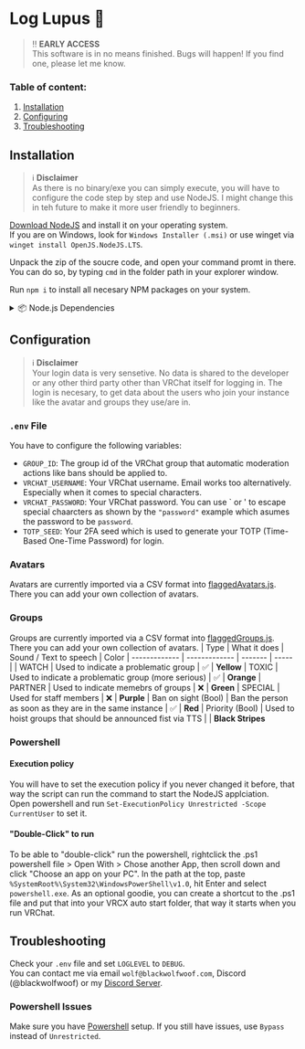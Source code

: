 # Log Lupus 🐺
> ‼️ **EARLY ACCESS**  
> This software is in no means finished. Bugs will happen! If you find one, please let me know.<br>

### Table of content:
1. [Installation](#installation)
2. [Configuring](#configuration)
3. [Troubleshooting](#troubleshooting)


## Installation
> ℹ️ **Disclaimer**  
> As there is no binary/exe you can simply execute, you will have to configure the code step by step and use NodeJS. I might change this in teh future to make it more user friendly to beginners.<br>

[Download NodeJS](https://nodejs.org/en/download) and install it on your operating system.<br>
If you are on Windows, look for `Windows Installer (.msi)` or use winget via `winget install OpenJS.NodeJS.LTS`.<br>

Unpack the zip of the soucre code, and open your command promt in there. You can do so, by typing `cmd` in the folder path in your explorer window.

Run `npm i` to install all necesary NPM packages on your system.
<details>
<summary>📦 Node.js Dependencies</summary>

| Package Name        | Description                                                                 |
|---------------------|-----------------------------------------------------------------------------|
| @logdna/tail-file   | Monitors VRChat logfile|
| better-sqlite3      | Database (currently not in use) |
| dotenv              | Loads environment variables from a `.env` file into `process.env`. |
| express             | Minimal and flexible Node.js web application framework. |
| js-string-cleaner   | Utility to clean and normalize strings for usernames. |
| node-cache          | In-memory caching module for Node.js. |
| otplib              | One-time password (OTP) library for 2FA using TOTP and HOTP. |
| quick.db            | A simple SQLite-based key-value store wrapper for beginners. |
| remove-accents      | Removes diacritical marks from strings (e.g., accents). |
| say                 | Text-to-speech module for speaking text aloud. |
| sound-play          | Lightweight audio playback module for playing sounds in Node.js. |
| ws                  | A fast, simple, and efficient WebSocket library for Node.js. |

</details>

## Configuration
> ℹ️ **Disclaimer**  
> Your login data is very sensetive. No data is shared to the developer or any other third party other than VRChat itself for logging in.
The login is necesary, to get data about the users who join your instance like the avatar and groups they use/are in.<br>
### `.env` File
  You have to configure the following variables:
  - `GROUP_ID`: The group id of the VRChat group that automatic moderation actions like bans should be applied to.
  - `VRCHAT_USERNAME`: Your VRChat username. Email works too alternatively. Especially when it comes to special characters.
  - `VRCHAT_PASSWORD`: Your VRChat password. You can use \` or \' to escape special chaarcters as shown by the `"password"` example which asumes the password to be `password`.
  - `TOTP_SEED`: Your 2FA seed which is used to generate your TOTP (Time-Based One-Time Password) for login.
### Avatars
  Avatars are currently imported via a CSV format into [flaggedAvatars.js](./scripts/flaggedAvatars.js). There you can add your own collection of avatars.
### Groups
  Groups are currently imported via a CSV format into [flaggedGroups.js](./scripts/flaggedGroups.js). There you can add your own collection of avatars.
  | Type | What it does | Sound / Text to speech | Color
| ------------- | ------------- | ------- | ----- |
| WATCH | Used to indicate a problematic group | ✅ | **Yellow**
| TOXIC | Used to indicate a problematic group (more serious) | ✅ | **Orange**
| PARTNER | Used to indicate memebrs of groups | ❌ | **Green**
| SPECIAL | Used for staff members | ❌ | **Purple**
| Ban on sight (Bool) | Ban the person as soon as they are in the same instance | ✅ | **Red**
| Priority (Bool) | Used to hoist groups that should be announced fist via TTS | | **Black Stripes**
### Powershell
#### Execution policy
You will have to set the execution policy if you never changed it before, that way the script can run the command to start the NodeJS applciation.  
Open powershell and run `Set-ExecutionPolicy Unrestricted -Scope CurrentUser` to set it.  

#### "Double-Click" to run
To be able to "double-click" run the powershell, rightclick the .ps1 powershell file > Open With > Chose another App, then scroll down and click "Choose an app on your PC". In the path at the top, paste `%SystemRoot%\System32\WindowsPowerShell\v1.0`, hit Enter and select `powershell.exe`.
As an optional goodie, you can create a shortcut to the .ps1 file and put that into your VRCX auto start folder, that way it starts when you run VRChat.

## Troubleshooting
Check your `.env` file and set `LOGLEVEL` to `DEBUG`.<br>
You can contact me via email `wolf@blackwolfwoof.com`, Discord (@blackwolfwoof) or my [Discord Server](https://discord.gg/8EZMyyw).

### Powershell Issues
Make sure you have [Powershell](#powershell) setup. If you still have issues, use `Bypass` instead of `Unrestricted`.
